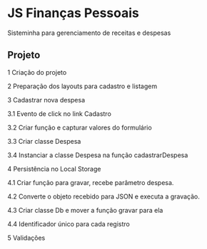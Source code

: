 # JS Finanças Pessoais
Sisteminha para gerenciamento de receitas e despesas

## Projeto
1 Criação do projeto

2 Preparação dos layouts para cadastro e listagem

3 Cadastrar nova despesa

3.1 Evento de click no link Cadastro

3.2 Criar função e capturar valores do formulário

3.3 Criar classe Despesa

3.4 Instanciar a classe Despesa na função cadastrarDespesa

4 Persistência no Local Storage

4.1 Criar função para gravar, recebe parâmetro despesa.

4.2 Converte o objeto recebido para JSON e executa a gravação.

4.3 Criar classe Db e mover a função gravar para ela

4.4 Identificador único para cada registro

5 Validações
